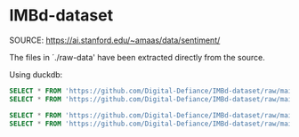 # IMBd-dataset

SOURCE: https://ai.stanford.edu/~amaas/data/sentiment/

The files in ´./raw-data' have been extracted directly from the source.




Using duckdb:


```sql
SELECT * FROM 'https://github.com/Digital-Defiance/IMBd-dataset/raw/main/dataset/test_neg.parquet';
SELECT * FROM 'https://github.com/Digital-Defiance/IMBd-dataset/raw/main/dataset/test_pos.parquet';

SELECT * FROM 'https://github.com/Digital-Defiance/IMBd-dataset/raw/main/dataset/train_neg.parquet';
SELECT * FROM 'https://github.com/Digital-Defiance/IMBd-dataset/raw/main/dataset/train_pos.parquet';

```
